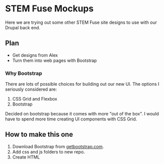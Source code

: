 # STEM Fuse Mockups

Here we are trying out some other STEM Fuse site designs to use with our Drupal back end.

## Plan 

- Get designs from Alex
- Turn them into web pages with Bootstrap

### Why Bootstrap

There are lots of possible choices for building out our new UI. The options I seriously considered are:

1. CSS Grid and Flexbox
2. Bootstrap

Decided on bootstrap because it comes with more "out of the box". I would have to spend more time creating UI components with CSS Grid. 

## How to make this one

1. Download Bootstrap from [getbootstrap.com](https://getbootstrap.com/docs/4.1/getting-started/download/). 
2. Add css and js folders to new repo.
3. Create HTML 
